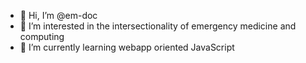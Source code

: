 - 👋 Hi, I’m @em-doc
- 👀 I’m interested in the intersectionality of emergency medicine and computing
- 🌱 I’m currently learning webapp oriented JavaScript

<!---
em-doc/em-doc is a ✨ special ✨ repository because its `README.md` (this file) appears on your GitHub profile.
You can click the Preview link to take a look at your changes.
--->
